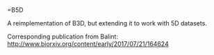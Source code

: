 =B5D

A reimplementation of B3D, but extending it to work with 5D datasets.

Corresponding publication from Balint: http://www.biorxiv.org/content/early/2017/07/21/164624